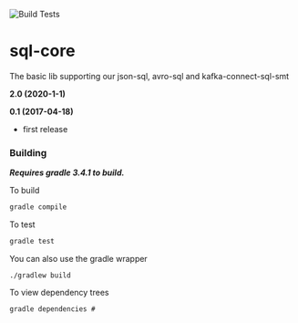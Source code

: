 ![Build Tests](https://github.com/lensesio/sql-core/workflows/build/badge.svg)

# sql-core
The basic lib supporting our json-sql, avro-sql and kafka-connect-sql-smt

**2.0 (2020-1-1)**

**0.1 (2017-04-18)**

* first release

### Building

***Requires gradle 3.4.1 to build.***

To build

```bash
gradle compile
```

To test

```bash
gradle test
```


You can also use the gradle wrapper

```
./gradlew build
```

To view dependency trees

```
gradle dependencies # 
```